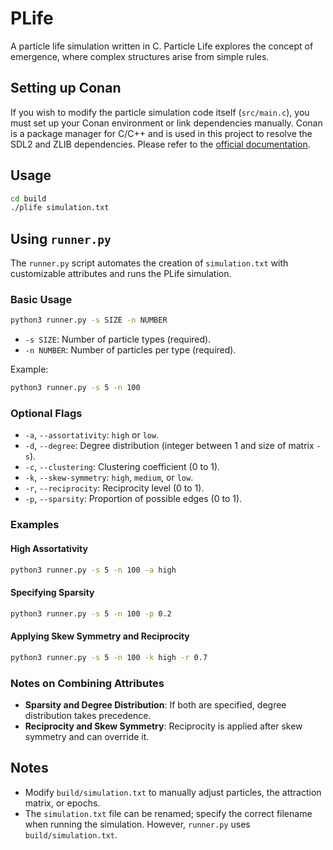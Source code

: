 # PLife

A particle life simulation written in C. Particle Life explores the concept of emergence, where complex structures arise from simple rules.

## Setting up Conan

If you wish to modify the particle simulation code itself (`src/main.c`), you must set up your Conan environment or link dependencies manually. Conan is a package manager for C/C++ and is used in this project to resolve the SDL2 and ZLIB dependencies. Please refer to the [official documentation](https://docs.conan.io/2/index.html).

## Usage

```bash
cd build
./plife simulation.txt
```

## Using `runner.py`

The `runner.py` script automates the creation of `simulation.txt` with customizable attributes and runs the PLife simulation.

### Basic Usage

```bash
python3 runner.py -s SIZE -n NUMBER
```

- `-s SIZE`: Number of particle types (required).
- `-n NUMBER`: Number of particles per type (required).

Example:

```bash
python3 runner.py -s 5 -n 100
```

### Optional Flags

- `-a`, `--assortativity`: `high` or `low`.
- `-d`, `--degree`: Degree distribution (integer between 1 and size of matrix `-s`).
- `-c`, `--clustering`: Clustering coefficient (0 to 1).
- `-k`, `--skew-symmetry`: `high`, `medium`, or `low`.
- `-r`, `--reciprocity`: Reciprocity level (0 to 1).
- `-p`, `--sparsity`: Proportion of possible edges (0 to 1).

### Examples

#### High Assortativity

```bash
python3 runner.py -s 5 -n 100 -a high
```

#### Specifying Sparsity

```bash
python3 runner.py -s 5 -n 100 -p 0.2
```

#### Applying Skew Symmetry and Reciprocity

```bash
python3 runner.py -s 5 -n 100 -k high -r 0.7
```

### Notes on Combining Attributes

- **Sparsity and Degree Distribution**: If both are specified, degree distribution takes precedence.
- **Reciprocity and Skew Symmetry**: Reciprocity is applied after skew symmetry and can override it.

## Notes

- Modify `build/simulation.txt` to manually adjust particles, the attraction matrix, or epochs.
- The `simulation.txt` file can be renamed; specify the correct filename when running the simulation. However, `runner.py` uses `build/simulation.txt`.

